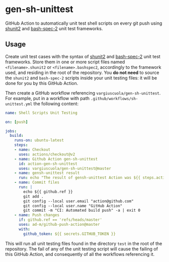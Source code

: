# gen-sh-unittest

GitHub Action to automatically unit test shell scripts on every git push using [shunit2](https://github.com/kward/shunit2) and [bash-spec-2](https://github.com/holmesjr/bash-spec-2) unit test frameworks.

## Usage

Create unit test cases with the syntax of [shunit2](https://github.com/kward/shunit2) and [bash-spec-2](https://github.com/holmesjr/bash-spec-2) unit test frameworks. Store them in one or more script files named `<filename>.shunit2` or `<filename>.bashspec2`, accordingly to the framework used, and residing in the root of the repository.
You **do not need** to source the `shunit2` and `bash-spec-2` scripts inside your unit testing files: it will be done for you by this GitHub Action.

Then create a GitHub workflow referencing `vargiuscuola/gen-sh-unittest`.
For example, put in a workflow with path `.github/workflows/sh-unittest.yml` the following content:
```yaml
name: Shell Scripts Unit Testing

on: [push]

jobs:
  build:
    runs-on: ubuntu-latest
    steps:
    - name: Checkout
      uses: actions/checkout@v2
    - name: Github Action gen-sh-unittest
      id: action-gen-sh-unittest
      uses: vargiuscuola/gen-sh-unittest@master
    - name: gensh-unittest result
      run: echo "The result of gensh-unittest Action was ${{ steps.action-gen-sh-unittest.outputs.result }}"
    - name: Commit files
      run: |
        echo ${{ github.ref }}
        git add .
        git config --local user.email "action@github.com"
        git config --local user.name "GitHub Action"
        git commit -m "CI: Automated build push" -a | exit 0
    - name: Push changes
      if: github.ref == 'refs/heads/master'
      uses: ad-m/github-push-action@master
      with:
        github_token: ${{ secrets.GITHUB_TOKEN }}
```

This will run all unit testing files found in the directory `test` in the root of the repository.
The fail of any of the unit testing script will cause the failing of this GitHub Action, and consequently of all the workflows referencing it.
